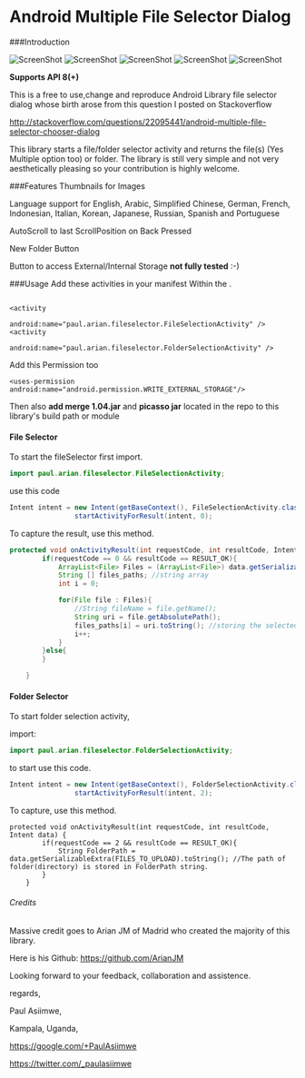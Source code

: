 # Android Multiple File Selector Dialog



###Introduction

![ScreenShot](https://github.com/paulasiimwe/Android-Multiple-file-Selector-Dialog/sample.png)
![ScreenShot](https://github.com/paulasiimwe/Android-Multiple-file-Selector-Dialog/Arabic_locale_sample.png)
![ScreenShot](https://github.com/paulasiimwe/Android-Multiple-file-Selector-Dialog/French_locale_sample.png)
![ScreenShot](https://github.com/paulasiimwe/Android-Multiple-file-Selector-Dialog/German_locale_sample.png)
![ScreenShot](https://github.com/paulasiimwe/Android-Multiple-file-Selector-Dialog/Japan_locale_sample.png)

**Supports API 8(+)**

This is a free to use,change and reproduce Android Library file selector dialog whose birth arose from this question I posted on Stackoverflow

http://stackoverflow.com/questions/22095441/android-multiple-file-selector-chooser-dialog

This library starts a file/folder selector activity and returns the file(s) (Yes Multiple option too) or folder.
The library is still very simple and not very aesthetically pleasing so your contribution is highly welcome.

###Features
Thumbnails for Images

Language support for English, Arabic, Simplified Chinese, German, French, Indonesian, Italian, Korean, Japanese, Russian, Spanish and Portuguese

AutoScroll to last ScrollPosition on Back Pressed

New Folder Button

Button to access External/Internal Storage **not fully tested** :-)


###Usage
Add these activities in your manifest Within the <Application Tag>.
```

<activity
            android:name="paul.arian.fileselector.FileSelectionActivity" />
<activity
            android:name="paul.arian.fileselector.FolderSelectionActivity" />

```
Add this Permission too
```
<uses-permission android:name="android.permission.WRITE_EXTERNAL_STORAGE"/>
```

    
Then also **add merge 1.04.jar** and **picasso jar** located in the repo to this library's build path or module

#### File Selector

To start the fileSelector 
first import.
```java
import paul.arian.fileselector.FileSelectionActivity;
```
use this code

```java
Intent intent = new Intent(getBaseContext(), FileSelectionActivity.class);
                startActivityForResult(intent, 0);
```

To capture the result, use this method.

```java
protected void onActivityResult(int requestCode, int resultCode, Intent data) {
        if(requestCode == 0 && resultCode == RESULT_OK){
            ArrayList<File> Files = (ArrayList<File>) data.getSerializableExtra(FILES_TO_UPLOAD); //file array list
            String [] files_paths; //string array
            int i = 0;

            for(File file : Files){
                //String fileName = file.getName();
                String uri = file.getAbsolutePath();
                files_paths[i] = uri.toString(); //storing the selected file's paths to string array files_paths
                i++;
            }
        }else{
        }

    }

```

#### Folder Selector

To start folder selection activity,

import:
```java
import paul.arian.fileselector.FolderSelectionActivity;
```
to start use this code.
```java
Intent intent = new Intent(getBaseContext(), FolderSelectionActivity.class);
                startActivityForResult(intent, 2);
```
To capture, use this method.

```
protected void onActivityResult(int requestCode, int resultCode, Intent data) {
        if(requestCode == 2 && resultCode == RESULT_OK){
            String FolderPath = data.getSerializableExtra(FILES_TO_UPLOAD).toString(); //The path of folder(directory) is stored in FolderPath string.
        }
    }
```

###### Credits
Massive credit goes to Arian JM of Madrid who created the majority of this library.

Here is his Github: https://github.com/ArianJM

Looking forward to your feedback, collaboration and assistence.

regards,

Paul Asiimwe,

Kampala, Uganda,

https://google.com/+PaulAsiimwe

https://twitter.com/_paulasiimwe
